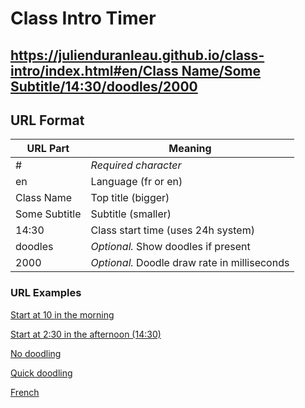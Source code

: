 # Class Intro Timer

## [https://julienduranleau.github.io/class-intro/index.html#en/Class Name/Some Subtitle/14:30/doodles/2000](https://julienduranleau.github.io/class-intro/index.html#en/Class%20Name/Some%20Subtitle/14:30/doodles/2000)

## URL Format
| URL Part          | Meaning  |
|---                |---        |
| #                 | *Required character*  |
| en                | Language (fr or en)  |
| Class Name        | Top title (bigger)  |
| Some Subtitle     | Subtitle (smaller)  |
| 14:30             | Class start time (uses 24h system)  |
| doodles           | *Optional.* Show doodles if present  |
| 2000              | *Optional.* Doodle draw rate in milliseconds  |


### URL Examples

[Start at 10 in the morning](https://julienduranleau.github.io/class-intro/index.html#en/Class%20Name/Some%20Subtitle/10h00/doodles/2000)

[Start at 2:30 in the afternoon (14:30)](https://julienduranleau.github.io/class-intro/index.html#en/Class%20Name/Some%20Subtitle/14h30/doodles/2000)

[No doodling](https://julienduranleau.github.io/class-intro/index.html#en/Class%20Name/Some%20Subtitle/14h30)

[Quick doodling](https://julienduranleau.github.io/class-intro/index.html#en/Class%20Name/Some%20Subtitle/14h30/doodles/150)

[French](https://julienduranleau.github.io/class-intro/index.html#fr/Nom%20du%20cours/Un%20soustitre/14h30/doodles/2000)






